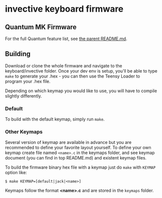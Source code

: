invective keyboard firmware
======================

## Quantum MK Firmware

For the full Quantum feature list, see [the parent README.md](/README.md).

## Building

Download or clone the whole firmware and navigate to the keyboard/invective folder. Once your dev env is setup, you'll be able to type `make` to generate your .hex - you can then use the Teensy Loader to program your .hex file. 

Depending on which keymap you would like to use, you will have to compile slightly differently.

### Default
To build with the default keymap, simply run `make`.

### Other Keymaps
Several version of keymap are available in advance but you are recommended to define your favorite layout yourself. To define your own keymap create file named `<name>.c` in the keymaps folder, and see keymap document (you can find in top README.md) and existent keymap files.

To build the firmware binary hex file with a keymap just do `make` with `KEYMAP` option like:
```
$ make KEYMAP=[default|jack|<name>]
```
Keymaps follow the format **__\<name\>.c__** and are stored in the `keymaps` folder.

